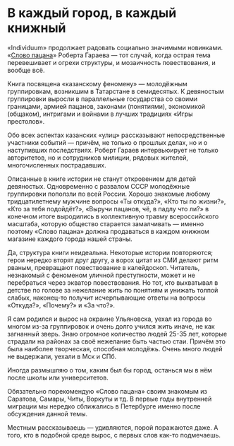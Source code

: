 
# В каждый город, в каждый книжный

«Individuum» продолжает радовать социально значимыми новинками. «[Слово пацана][1]» Роберта Гараева — тот случай, когда острая тема перевешивает и огрехи структуры, и мозаичность повествования, и вообще всё.

Книга посвящена «казанскому феномену» — молодёжным группировкам, возникшим в Татарстане в семидесятых. К девяностым группировки выросли в параллельные государства со своими границами, армией пацанов, законами (понятиями), экономикой (общаком), интригами и войнами в лучших традициях «Игры престолов».

Обо всех аспектах казанских «улиц» рассказывают непосредственные участники событий — причём, не только о прошлых делах, но и о наступивших последствиях. Роберт Гараев интервьюирует не только авторитетов, но и сотрудников милиции, рядовых жителей, многочисленных пострадавших.

Описанные в книге истории не станут откровением для детей девяностых. Одновременно с развалом СССР молодёжные группировки поползли по всей России. Хорошо знакомые любому тридцатилетнему мужчине вопросы «Ты откуда?», «Кто ты по жизни?», «Кто за тебя подойдёт?», «Выручи пацанов, чё, в падлу что ли?» в конечном итоге выродились в коллективную травму всероссийского масштаба, которую общество старается замалчивать — именно поэтому «Слово пацана» должна продаваться в каждом книжном магазине каждого города нашей страны.

Да, структура книги неидеальна. Некоторые истории повторяются; герои нередко вторят друг другу, а ворох цитат из СМИ делают ритм рваным, превращают повествование в калейдоскоп. Читатель, незнакомый с феноменом уличной преступности, может и не перебраться через экватор повествования. Но тот, кто выхватывал в детстве по голове за нежелание жить по понятиям и унижать толпой слабых, наконец-то получит исчерпывающие ответы на вопросы «Откуда?», «Почему?» и «За что?».

Я сам родился и вырос на окраине Ульяновска, уехал из города во многом из-за группировок и очень долго учился жить иначе, не как загнанный зверь. Знаю огромное количество людей 25-35 лет, которые страдали на районах за своё нежелание быть частью стаи. Причём это была наиболее творческая, способная молодёжь. Очень много людей не выдержали, уехали в Мск и СПб.

Иногда размышляю о том, каким был бы город, останься мы в нём после школы или университетов. 

Обязательно порекомендую «Слово пацана» своим знакомым из Саратова, Самары, Читы, Воркуты и тд. В первые годы внутренней миграции мы нередко сближались в Петербурге именно после обсуждения данной темы. 

Местным рассказываешь — удивляются, порой поражаются даже. А того, кто в подобной среде вырос, с первых слов как-то подмечаешь.

[1]:	https://individuumbooks.ru/slovo_pacana/